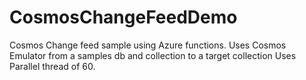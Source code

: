 # CosmosChangeFeedDemo

Cosmos Change feed sample using Azure functions.
Uses Cosmos Emulator from a samples db and collection to a target collection
Uses Parallel thread of 60.
